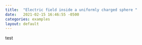 ```yaml
---
title:  "Electric field inside a uniformly charged sphere "
date:   2021-02-15 16:46:55 -0500
categories: examples
layout: default
---
```

test